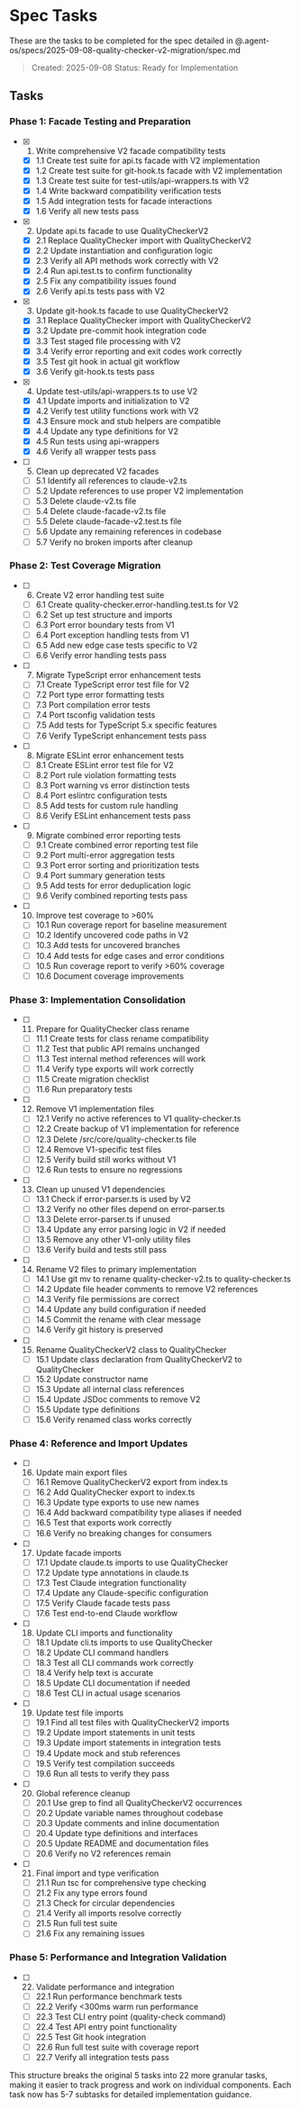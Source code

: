 # Spec Tasks

These are the tasks to be completed for the spec detailed in
@.agent-os/specs/2025-09-08-quality-checker-v2-migration/spec.md

> Created: 2025-09-08 Status: Ready for Implementation

## Tasks

### Phase 1: Facade Testing and Preparation

- [x] 1. Write comprehensive V2 facade compatibility tests
  - [x] 1.1 Create test suite for api.ts facade with V2 implementation
  - [x] 1.2 Create test suite for git-hook.ts facade with V2 implementation
  - [x] 1.3 Create test suite for test-utils/api-wrappers.ts with V2
  - [x] 1.4 Write backward compatibility verification tests
  - [x] 1.5 Add integration tests for facade interactions
  - [x] 1.6 Verify all new tests pass

- [x] 2. Update api.ts facade to use QualityCheckerV2
  - [x] 2.1 Replace QualityChecker import with QualityCheckerV2
  - [x] 2.2 Update instantiation and configuration logic
  - [x] 2.3 Verify all API methods work correctly with V2
  - [x] 2.4 Run api.test.ts to confirm functionality
  - [x] 2.5 Fix any compatibility issues found
  - [x] 2.6 Verify api.ts tests pass with V2

- [x] 3. Update git-hook.ts facade to use QualityCheckerV2
  - [x] 3.1 Replace QualityChecker import with QualityCheckerV2
  - [x] 3.2 Update pre-commit hook integration code
  - [x] 3.3 Test staged file processing with V2
  - [x] 3.4 Verify error reporting and exit codes work correctly
  - [x] 3.5 Test git hook in actual git workflow
  - [x] 3.6 Verify git-hook.ts tests pass

- [x] 4. Update test-utils/api-wrappers.ts to use V2
  - [x] 4.1 Update imports and initialization to V2
  - [x] 4.2 Verify test utility functions work with V2
  - [x] 4.3 Ensure mock and stub helpers are compatible
  - [x] 4.4 Update any type definitions for V2
  - [x] 4.5 Run tests using api-wrappers
  - [x] 4.6 Verify all wrapper tests pass

- [ ] 5. Clean up deprecated V2 facades
  - [ ] 5.1 Identify all references to claude-v2.ts
  - [ ] 5.2 Update references to use proper V2 implementation
  - [ ] 5.3 Delete claude-v2.ts file
  - [ ] 5.4 Delete claude-facade-v2.ts file
  - [ ] 5.5 Delete claude-facade-v2.test.ts file
  - [ ] 5.6 Update any remaining references in codebase
  - [ ] 5.7 Verify no broken imports after cleanup

### Phase 2: Test Coverage Migration

- [ ] 6. Create V2 error handling test suite
  - [ ] 6.1 Create quality-checker.error-handling.test.ts for V2
  - [ ] 6.2 Set up test structure and imports
  - [ ] 6.3 Port error boundary tests from V1
  - [ ] 6.4 Port exception handling tests from V1
  - [ ] 6.5 Add new edge case tests specific to V2
  - [ ] 6.6 Verify error handling tests pass

- [ ] 7. Migrate TypeScript error enhancement tests
  - [ ] 7.1 Create TypeScript error test file for V2
  - [ ] 7.2 Port type error formatting tests
  - [ ] 7.3 Port compilation error tests
  - [ ] 7.4 Port tsconfig validation tests
  - [ ] 7.5 Add tests for TypeScript 5.x specific features
  - [ ] 7.6 Verify TypeScript enhancement tests pass

- [ ] 8. Migrate ESLint error enhancement tests
  - [ ] 8.1 Create ESLint error test file for V2
  - [ ] 8.2 Port rule violation formatting tests
  - [ ] 8.3 Port warning vs error distinction tests
  - [ ] 8.4 Port eslintrc configuration tests
  - [ ] 8.5 Add tests for custom rule handling
  - [ ] 8.6 Verify ESLint enhancement tests pass

- [ ] 9. Migrate combined error reporting tests
  - [ ] 9.1 Create combined error reporting test file
  - [ ] 9.2 Port multi-error aggregation tests
  - [ ] 9.3 Port error sorting and prioritization tests
  - [ ] 9.4 Port summary generation tests
  - [ ] 9.5 Add tests for error deduplication logic
  - [ ] 9.6 Verify combined reporting tests pass

- [ ] 10. Improve test coverage to >60%
  - [ ] 10.1 Run coverage report for baseline measurement
  - [ ] 10.2 Identify uncovered code paths in V2
  - [ ] 10.3 Add tests for uncovered branches
  - [ ] 10.4 Add tests for edge cases and error conditions
  - [ ] 10.5 Run coverage report to verify >60% coverage
  - [ ] 10.6 Document coverage improvements

### Phase 3: Implementation Consolidation

- [ ] 11. Prepare for QualityChecker class rename
  - [ ] 11.1 Create tests for class rename compatibility
  - [ ] 11.2 Test that public API remains unchanged
  - [ ] 11.3 Test internal method references will work
  - [ ] 11.4 Verify type exports will work correctly
  - [ ] 11.5 Create migration checklist
  - [ ] 11.6 Run preparatory tests

- [ ] 12. Remove V1 implementation files
  - [ ] 12.1 Verify no active references to V1 quality-checker.ts
  - [ ] 12.2 Create backup of V1 implementation for reference
  - [ ] 12.3 Delete /src/core/quality-checker.ts file
  - [ ] 12.4 Remove V1-specific test files
  - [ ] 12.5 Verify build still works without V1
  - [ ] 12.6 Run tests to ensure no regressions

- [ ] 13. Clean up unused V1 dependencies
  - [ ] 13.1 Check if error-parser.ts is used by V2
  - [ ] 13.2 Verify no other files depend on error-parser.ts
  - [ ] 13.3 Delete error-parser.ts if unused
  - [ ] 13.4 Update any error parsing logic in V2 if needed
  - [ ] 13.5 Remove any other V1-only utility files
  - [ ] 13.6 Verify build and tests still pass

- [ ] 14. Rename V2 files to primary implementation
  - [ ] 14.1 Use git mv to rename quality-checker-v2.ts to quality-checker.ts
  - [ ] 14.2 Update file header comments to remove V2 references
  - [ ] 14.3 Verify file permissions are correct
  - [ ] 14.4 Update any build configuration if needed
  - [ ] 14.5 Commit the rename with clear message
  - [ ] 14.6 Verify git history is preserved

- [ ] 15. Rename QualityCheckerV2 class to QualityChecker
  - [ ] 15.1 Update class declaration from QualityCheckerV2 to QualityChecker
  - [ ] 15.2 Update constructor name
  - [ ] 15.3 Update all internal class references
  - [ ] 15.4 Update JSDoc comments to remove V2
  - [ ] 15.5 Update type definitions
  - [ ] 15.6 Verify renamed class works correctly

### Phase 4: Reference and Import Updates

- [ ] 16. Update main export files
  - [ ] 16.1 Remove QualityCheckerV2 export from index.ts
  - [ ] 16.2 Add QualityChecker export to index.ts
  - [ ] 16.3 Update type exports to use new names
  - [ ] 16.4 Add backward compatibility type aliases if needed
  - [ ] 16.5 Test that exports work correctly
  - [ ] 16.6 Verify no breaking changes for consumers

- [ ] 17. Update facade imports
  - [ ] 17.1 Update claude.ts imports to use QualityChecker
  - [ ] 17.2 Update type annotations in claude.ts
  - [ ] 17.3 Test Claude integration functionality
  - [ ] 17.4 Update any Claude-specific configuration
  - [ ] 17.5 Verify Claude facade tests pass
  - [ ] 17.6 Test end-to-end Claude workflow

- [ ] 18. Update CLI imports and functionality
  - [ ] 18.1 Update cli.ts imports to use QualityChecker
  - [ ] 18.2 Update CLI command handlers
  - [ ] 18.3 Test all CLI commands work correctly
  - [ ] 18.4 Verify help text is accurate
  - [ ] 18.5 Update CLI documentation if needed
  - [ ] 18.6 Test CLI in actual usage scenarios

- [ ] 19. Update test file imports
  - [ ] 19.1 Find all test files with QualityCheckerV2 imports
  - [ ] 19.2 Update import statements in unit tests
  - [ ] 19.3 Update import statements in integration tests
  - [ ] 19.4 Update mock and stub references
  - [ ] 19.5 Verify test compilation succeeds
  - [ ] 19.6 Run all tests to verify they pass

- [ ] 20. Global reference cleanup
  - [ ] 20.1 Use grep to find all QualityCheckerV2 occurrences
  - [ ] 20.2 Update variable names throughout codebase
  - [ ] 20.3 Update comments and inline documentation
  - [ ] 20.4 Update type definitions and interfaces
  - [ ] 20.5 Update README and documentation files
  - [ ] 20.6 Verify no V2 references remain

- [ ] 21. Final import and type verification
  - [ ] 21.1 Run tsc for comprehensive type checking
  - [ ] 21.2 Fix any type errors found
  - [ ] 21.3 Check for circular dependencies
  - [ ] 21.4 Verify all imports resolve correctly
  - [ ] 21.5 Run full test suite
  - [ ] 21.6 Fix any remaining issues

### Phase 5: Performance and Integration Validation

- [ ] 22. Validate performance and integration
  - [ ] 22.1 Run performance benchmark tests
  - [ ] 22.2 Verify <300ms warm run performance
  - [ ] 22.3 Test CLI entry point (quality-check command)
  - [ ] 22.4 Test API entry point functionality
  - [ ] 22.5 Test Git hook integration
  - [ ] 22.6 Run full test suite with coverage report
  - [ ] 22.7 Verify all integration tests pass

This structure breaks the original 5 tasks into 22 more granular tasks, making
it easier to track progress and work on individual components. Each task now has
5-7 subtasks for detailed implementation guidance.
